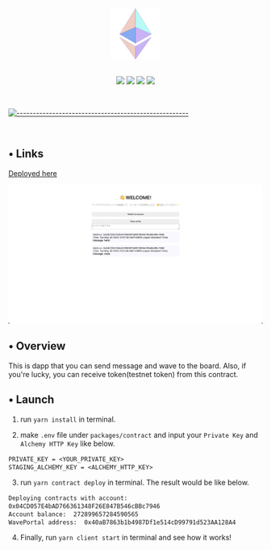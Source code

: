 <p align="center">
  <br />
  <img width="100" src="./assets/eth-logo.png" alt="ETH Logo" width="400" height="100">
  <br/>
  <br />
  <p align="center">
<img src="https://img.shields.io/badge/Solidity-0.8.17-blue?logo=solidity"/>
<img src="https://img.shields.io/badge/hardhat-2.13.0-blue"/>
<img src="https://img.shields.io/badge/React-16.12.0-blue?logo=react"/>
<img src="https://img.shields.io/badge/-javascript-blue?logo=javascript"/>
</p>

<br/>

[![-----------------------------------------------------](https://raw.githubusercontent.com/andreasbm/readme/master/assets/lines/colored.png)](#table-of-contents)

<br/>

## • Links

[Deployed here](https://eth-dapp-three.vercel.app/)

[![Frontend](assets/frontend.png)](https://eth-dapp-three.vercel.app/)


## • Overview

This is dapp that you can send message and wave to the board. Also, if you're lucky, you can receive token(testnet token) from this contract.

## • Launch

1. run `yarn install` in terminal.

2. make `.env` file under `packages/contract` and input your `Private Key` and `Alchemy HTTP Key` like below.

```
PRIVATE_KEY = <YOUR_PRIVATE_KEY>
STAGING_ALCHEMY_KEY = <ALCHEMY_HTTP_KEY>
```

3. run `yarn contract deploy` in terminal. The result would be like below.

```
Deploying contracts with account:  0x04CD057E4bAD766361348F26E847B546cBBc7946
Account balance:  272899657284590565
WavePortal address:  0x40aB7863b1b4987Df1e514cD99791d523AA128A4
```

4. Finally, run `yarn client start` in terminal and see how it works!